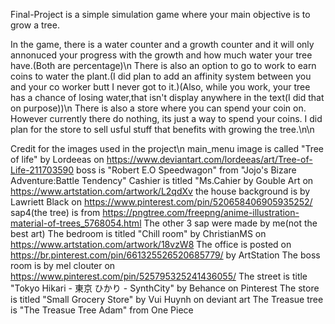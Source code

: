 Final-Project is a simple simulation game where your main objective is to grow a tree.

In the game, there is a water counter and a growth counter and it will only annonuced your progress with the growth and how much water your tree have.(Both are percentage)\n
There is also an option to go to work to earn coins to water the plant.(I did plan to add an affinity system between you and your co worker butt I never got to it.)(Also, while you work, your tree has a chance of losing water,that isn't display anywhere in the text(I did that on purpose))\n
There is also a store where you can spend your coin on. However currently there do nothing, its just a way to spend your coins. I did plan for the store to sell usful stuff that benefits with growing the tree.\n\n


Credit for the images used in the project\n
main_menu image is called "Tree of life" by Lordeeas on https://www.deviantart.com/lordeeas/art/Tree-of-Life-211703590
boss is "Robert E.O Speedwagon" from "Jojo's Bizare Adventure:Battle Tendency"
Cashier is titled "Ms.Cahier by Gouble Art on https://www.artstation.com/artwork/L2qdXv
the house background is by Lawriett Black on https://www.pinterest.com/pin/520658406905935252/
sap4(the tree) is from https://pngtree.com/freepng/anime-illustration-material-of-trees_5768054.html
The other 3 sap were made by me(not the best art)
The bedroom is titled "Chill room" by ChristianMS on https://www.artstation.com/artwork/18vzW8
The office is posted on https://br.pinterest.com/pin/661325526520685779/ by ArtStation
The boss room is by mel clouter on https://www.pinterest.com/pin/525795325241436055/
The street is title "Tokyo Hikari - 東京 ひかり - SynthCity" by Behance on Pinterest
The store is titled "Small Grocery Store" by Vui Huynh on deviant art
The Treasue tree is "The Treasue Tree Adam" from One Piece
